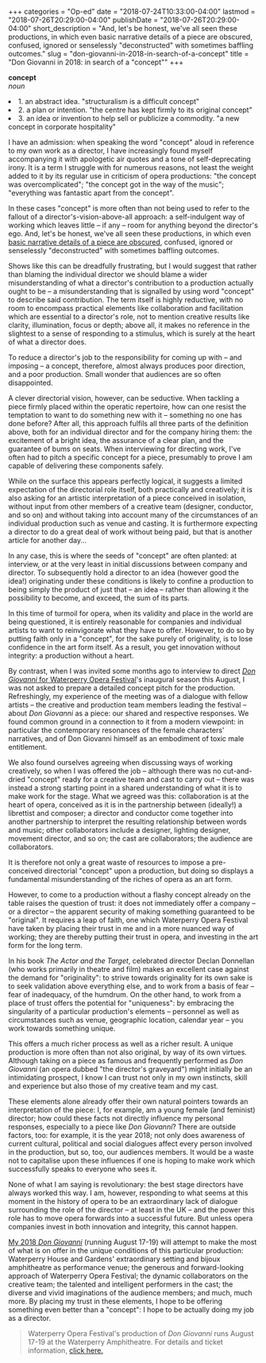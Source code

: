 +++
categories = "Op-ed"
date = "2018-07-24T10:33:00-04:00"
lastmod = "2018-07-26T20:29:00-04:00"
publishDate = "2018-07-26T20:29:00-04:00"
short_description = "And, let's be honest, we've all seen these productions, in which even basic narrative details of a piece are obscured, confused, ignored or senselessly \"deconstructed\" with sometimes baffling outcomes."
slug = "don-giovanni-in-2018-in-search-of-a-concept"
title = "Don Giovanni in 2018: in search of a &quot;concept&quot;"
+++

**concept**<br>
*noun*<br>
<li class="nospace">
1. an abstract idea.
"structuralism is a difficult concept"
<li>2. a plan or intention.
"the centre has kept firmly to its original concept"
<li>3. an idea or invention to help sell or publicize a commodity.
"a new concept in corporate hospitality"
</li>

I have an admission: when speaking the word "concept" aloud in reference to my own work as a director, I have increasingly found myself accompanying it with apologetic air quotes and a tone of self-deprecating irony. It is a term I struggle with for numerous reasons, not least the weight added to it by its regular use in criticism of opera productions: "the concept was overcomplicated"; "the concept got in the way of the music"; "everything was fantastic apart from the concept". 

In these cases "concept" is more often than not being used to refer to the fallout of a director's-vision-above-all approach: a self-indulgent way of working which leaves little – if any – room for anything beyond the director's ego. And, let's be honest, we've all seen these productions, in which even [basic narrative details of a piece are obscured](/in-review-tcherniakovs-don-giovanni/), confused, ignored or senselessly "deconstructed" with sometimes baffling outcomes.

Shows like this can be dreadfully frustrating, but I would suggest that rather than blaming the individual director we should blame a wider misunderstanding of what a director's contribution to a production actually ought to be – a misunderstanding that is signalled by using word "concept" to describe said contribution. The term itself is highly reductive, with no room to encompass practical elements like collaboration and facilitation which are essential to a director's role, not to mention creative results like clarity, illumination, focus or depth; above all, it makes no reference in the slightest to a sense of responding to a stimulus, which is surely at the heart of what a director does. 

To reduce a director's job to the responsibility for coming up with – and imposing – a concept, therefore, almost always produces poor direction, and a poor production. Small wonder that audiences are so often disappointed.

A clever directorial vision, however, can be seductive. When tackling a piece firmly placed within the operatic repertoire, how can one resist the temptation to want to do something new with it – something no one has done before? After all, this approach fulfils all three parts of the definition above, both for an individual director and for the company hiring them: the excitement of a bright idea, the assurance of a clear plan, and the guarantee of bums on seats. When interviewing for directing work, I've often had to pitch a specific concept for a piece, presumably to prove I am capable of delivering these components safely. 

While on the surface this appears perfectly logical, it suggests a limited expectation of the directorial role itself, both practically and creatively; it is also asking for an artistic interpretation of a piece conceived in isolation, without input from other members of a creative team (designer, conductor, and so on) and without taking into account many of the circumstances of an individual production such as venue and casting. It is furthermore expecting a director to do a great deal of work without being paid, but that is another article for
another day...

In any case, this is where the seeds of "concept" are often planted: at interview, or at the very least in initial discussions between company and director. To subsequently hold a director to an idea (however good the idea!) originating under these conditions is likely to confine a production to being simply the product of just that – an idea – rather than allowing it the possibility to become, and exceed, the sum of its parts. 

In this time of turmoil for opera, when its validity and place in the world are being questioned, it is entirely reasonable for companies and individual artists to want to reinvigorate what they have to offer. However, to do so by putting faith only in a "concept", for the sake purely of originality, is to lose confidence in the art form itself. As a result, you get innovation without integrity: a production without a heart.

By contrast, when I was invited some months ago to interview to direct [*Don Giovanni* for Waterperry Opera Festival](http://www.waterperryoperafestival.co.uk/dongiovanni.html)'s inaugural season this August, I was not asked to prepare a detailed concept pitch for the production. Refreshingly, my experience of the meeting was of a dialogue with fellow artists – the creative and production team members leading the festival – about *Don Giovanni* as a piece: our shared and respective responses. We found common ground in a
connection to it from a modern viewpoint: in particular the contemporary resonances of the female characters' narratives, and of Don Giovanni himself as an embodiment of toxic male entitlement.

We also found ourselves agreeing when discussing ways of working creatively, so when I was offered the job – although there was no cut-and-dried "concept" ready for a creative team and cast to carry out – there was instead a strong starting point in a shared understanding of what it is to make work for the stage. What we agreed was this: collaboration is at the heart of opera, conceived as it is in the partnership between (ideally!) a librettist and composer; a director and conductor come together into another partnership to interpret the resulting relationship between words and music; other collaborators include a designer, lighting designer, movement director, and so on; the cast are collaborators; the audience are collaborators. 

It is therefore not only a great waste of resources to impose a pre-conceived directorial "concept" upon a production, but doing so displays a fundamental
misunderstanding of the riches of opera as an art form.

However, to come to a production without a flashy concept already on the table raises the question of trust: it does not immediately offer a company – or a director – the apparent security of making something guaranteed to be "original". It requires a leap of faith, one which Waterperry Opera Festival have taken by placing their trust in me and in a more nuanced way of working; they are thereby putting their trust in opera, and investing in the art form for the long term. 

In his book *The Actor and the Target*, celebrated director Declan Donnellan (who works primarily in theatre and film) makes an excellent case against the demand for "originality": to strive towards originality for its own sake is to seek validation above everything else, and to work from a basis of fear – fear of inadequacy, of the humdrum. On the other hand, to work from a place of trust offers the potential for "uniqueness": by embracing the singularity of a particular production's elements – personnel as well as circumstances such as venue, geographic location, calendar year – you work towards something unique. 

This offers a much richer process as well as a richer result. A unique production is more often than not also original, by way of its own virtues.
Although taking on a piece as famous and frequently performed as *Don Giovanni* (an opera dubbed "the director's graveyard") might initially be an intimidating prospect, I know I can trust not only in my own instincts, skill and experience but also those of my creative team and my cast.

These elements alone already offer their own natural pointers towards an interpretation of the piece: I, for example, am a young female (and feminist) director; how could these facts not directly influence my personal responses, especially to a piece like *Don Giovanni*? There are outside factors, too: for example, it is the year 2018; not only does awareness of current cultural, political and social dialogues affect every person involved in the production, but so, too, our audiences members. It would be a waste not to capitalise upon these influences if one is hoping to make work which successfully speaks to everyone who sees it.

None of what I am saying is revolutionary: the best stage directors have always worked this way. I am, however, responding to what seems at this moment in the history of opera to be an extraordinary lack of dialogue surrounding the role of the director – at least in the UK – and the power this role has to move opera forwards into a successful future. But unless opera companies invest in both innovation and integrity, this cannot happen. 

[My 2018 *Don Giovanni*](http://www.waterperryoperafestival.co.uk/dongiovanni.html) (running August 17-19) will attempt to make the most of what is on offer in the unique conditions of this particular production: Waterperry House and Gardens' extraordinary setting and bijoux amphitheatre as performance venue; the generous and forward-looking approach of Waterperry Opera Festival; the dynamic collaborators on the creative team; the talented and intelligent performers in the cast; the diverse and vivid imaginations of the audience members; and much, much more. By placing my trust in these elements, I hope to be offering something even better than a "concept": I hope to be actually doing my job as a director.

>Waterperry Opera Festival's production of *Don Giovanni* runs August 17-19 at the Waterperry Amphitheatre. For details and ticket information, [click here.](http://www.waterperryoperafestival.co.uk/dongiovanni.html)

